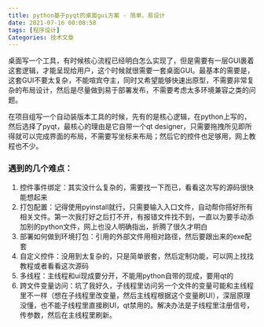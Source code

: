 ```yaml
---
title: python基于pyqt的桌面gui方案 - 简单、易设计
date: 2021-07-16 00:08:58
tags: [程序设计]
Categories: 技术文章
---
```


桌面写一个工具，有时候核心流程已经明白怎么实现了，但是需要有一层GUI裹着这套逻辑，才能呈现给用户，这个时候就很需要一套桌面GUI。最基本的需要是，这套GUI不要太复杂，不能喧宾夺主，同时又希望能够快速出原型，不需要非常复杂的布局设计，然后是尽量做到易于部署发布，不需要考虑太多环境兼容之类的问题。

在项目组写一个自动装版本工具的时候，先有的是核心逻辑，在python上写的，然后选择了pyqt，最核心的理由是它自带一个qt designer，只需要拖拽所见即所得就可以完成界面的布局，不需要写坐标来布局；然后它的控件也足够用，网上教程也不少。

### 遇到的几个难点：

1. 控件事件绑定：其实没什么复杂的，需要找一下而已，看看这次写的源码很快能想起来
2. 打包配置：记得使用pyinstall就行，只需要输入入口文件，自动帮你搭好所有相关文件。第一次我打好之后打不开，有报错文件找不到，一直以为要手动添加别的python文件，网上也没人明确指出，折腾了很久才明白
3. 部署如何做到环境打包：引用的外部文件用相对路径，然后要跟出来的exe配套
4. 自定义控件：没用到太复杂的，只是简单嵌套，然后定制功能，可以网上找找教程或者看看这次源码
5. 多线程：主线程和ui现成要分开，不能用python自带的现成，要用qt的
6. 跨文件变量访问：坑了我好久，子线程里访问另一个文件的变量可能和主线程里不一样（想在子线程里改变量，然后主线程根据这个变量刷UI），深层原理没懂，也不能子线程里直接刷UI，qt禁用的。解决办法是子线程里注册信号，传参数，然后在主线程里刷新。
